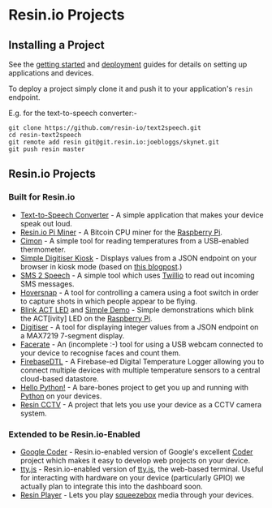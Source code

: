 # Resin.io Projects

## Installing a Project

See the [getting started][getting-started] and [deployment][deploy] guides for
details on setting up applications and devices.

To deploy a project simply clone it and push it to your application's `resin`
endpoint.

E.g. for the text-to-speech converter:-

```
git clone https://github.com/resin-io/text2speech.git
cd resin-text2speech
git remote add resin git@git.resin.io:joebloggs/skynet.git
git push resin master
```

## Resin.io Projects

### Built for Resin.io

* [Text-to-Speech Converter][text2speech] - A simple application that makes your
  device speak out loud.
* [Resin.io Pi Miner][rpiminer] - A Bitcoin CPU miner for the [Raspberry Pi][rpi].
* [Cimon][cimon] - A simple tool for reading temperatures from a USB-enabled
  thermometer.
* [Simple Digitiser Kiosk][digitiser-kiosk] - Displays values from a JSON
  endpoint on your browser in kiosk mode (based on [this blogpost][kiosk-post].)
* [SMS 2 Speech][sms2speech] - A simple tool which uses [Twillio][twillio] to
  read out incoming SMS messages.
* [Hoversnap][hoversnap] - A tool for controlling a camera using a foot switch in
  order to capture shots in which people appear to be flying.
* [Blink ACT LED][blink-led] and [Simple Demo][simple-demo] - Simple
  demonstrations which blink the ACT[ivity] LED on the [Raspberry Pi][rpi].
* [Digitiser][digitiser] - A tool for displaying integer values from a JSON
  endpoint on a MAX7219 7-segment display.
* [Facerate][facerate] - An (incomplete :-) tool for using a USB webcam connected
  to your device to recognise faces and count them.
* [FirebaseDTL][firebase-dtl] - A Firebase-ed Digital Temperature Logger allowing
  you to connect multiple devices with multiple temperature sensors to a
  central cloud-based datastore.
* [Hello Python!][hello-python] - A bare-bones project to get you up and running
  with [Python][python] on your devices.
* [Resin CCTV][resin-cctv] - A project that lets you use your device as a CCTV
  camera system.

### Extended to be Resin.io-Enabled

* [Google Coder][coder-fork] - Resin.io-enabled version of Google's excellent
  [Coder][coder] project which makes it easy to develop web projects on your
  device.
* [tty.js][ttyjs-fork] - Resin.io-enabled version of [tty.js][ttyjs], the
  web-based terminal. Useful for interacting with hardware on your device
  (particularly GPIO) we actually plan to integrate this into the dashboard
  soon.
* [Resin Player][resin-player] - Lets you play [squeezebox][squeezebox] media
  through your devices.

[deploy]:/pages/deployment.md

[rpi]:http://www.raspberrypi.org/
[python]:https://www.python.org/

[getting-started]:/pages/gettingStarted.md
[text2speech]:https://github.com/resin-io/text2speech
[coder-fork]:https://github.com/resin-io/coder
[coder]:https://googlecreativelab.github.io/coder/
[ttyjs-fork]:https://github.com/resin-io/tty.js-resin
[ttyjs]:https://github.com/chjj/tty.js/
[rpiminer]:https://github.com/csquared/resin-piminer
[bitcoin]:http://en.wikipedia.org/wiki/Bitcoin
[resin-player]:https://bitbucket.org/lifeeth/resin_player/
[squeezebox]:http://www.mysqueezebox.com/index/Home
[cimon]:https://bitbucket.org/efwe/cimon
[digitiser-kiosk]:https://bitbucket.org/lifeeth/resin-kiosk
[kiosk-post]:http://blogs.wcode.org/2013/09/howto-boot-your-raspberry-pi-into-a-fullscreen-browser-kiosk/
[sms2speech]:https://github.com/alexandrosm/sms2speech
[twillio]:https://www.twilio.com/
[hoversnap]:https://github.com/resin-io/hoversnap
[blink-led]:https://github.com/csquared/resin-blink-act-led
[simple-demo]:https://github.com/csquared/resin-simple-demo
[digitiser]:https://github.com/shaunmulligan/digitiser
[facerate]:https://github.com/lorenzo-stoakes/facerate
[firebase-dtl]:https://github.com/shaunmulligan/firebaseDTL
[hello-python]:https://github.com/alexandrosm/hello-python
[resin-cctv]:https://github.com/abresas/resin-cctv
